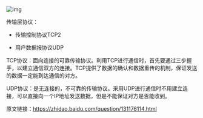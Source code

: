 ![img](https://iknow-pic.cdn.bcebos.com/d53f8794a4c27d1ec2ebbb8816d5ad6edcc438a8?x-bce-process=image/resize,m_lfit,w_600,h_800,limit_1)

传输层协议：

- 传输控制协议TCP2

- 用户数据报协议UDP  

TCP协议：面向连接的可靠传输协议。利用TCP进行通信时，首先要通过三步握手，以建立通信双方的连接。TCP提供了数据的确认和数据重传的机制，保证发送的数据一定能到达通信的对方。

UDP协议：是无连接的，不可靠的传输协议。采用UDP进行通信时不用建立连接，可以直接向一个IP地址发送数据，但是不能保证对方是否能收到。

原文链接：https://zhidao.baidu.com/question/131176114.html